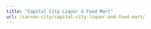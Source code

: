```yaml
---
title: "Capital City Liquor & Food Mart"
url: /carson-city/capital-city-liquor-and-food-mart/
---
```

